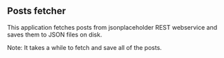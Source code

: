 ## Posts fetcher

This application fetches posts from jsonplaceholder REST webservice and saves them 
to JSON files on disk.

Note: It takes a while to fetch and save all of the posts.